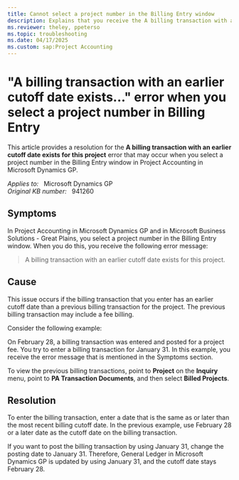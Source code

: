 ```yaml
---
title: Cannot select a project number in the Billing Entry window
description: Explains that you receive the A billing transaction with an earlier cutoff date exists for this project error message when you select a project in Microsoft Dynamics GP and in Microsoft Business Solutions - Great Plains 8.0.
ms.reviewer: theley, ppeterso
ms.topic: troubleshooting
ms.date: 04/17/2025
ms.custom: sap:Project Accounting
---
```

# "A billing transaction with an earlier cutoff date exists..." error when you select a project number in Billing Entry

This article provides a resolution for the **A billing transaction with an earlier cutoff date exists for this project** error that may occur when you select a project number in the Billing Entry window in Project Accounting in Microsoft Dynamics GP.

_Applies to:_ &nbsp; Microsoft Dynamics GP  
_Original KB number:_ &nbsp; 941260

## Symptoms

In Project Accounting in Microsoft Dynamics GP and in Microsoft Business Solutions - Great Plains, you select a project number in the Billing Entry window. When you do this, you receive the following error message:

> A billing transaction with an earlier cutoff date exists for this project.

## Cause

This issue occurs if the billing transaction that you enter has an earlier cutoff date than a previous billing transaction for the project. The previous billing transaction may include a fee billing.

Consider the following example:

On February 28, a billing transaction was entered and posted for a project fee. You try to enter a billing transaction for January 31. In this example, you receive the error message that is mentioned in the Symptoms section.

To view the previous billing transactions, point to **Project** on the **Inquiry** menu, point to **PA Transaction Documents**, and then select **Billed Projects**.

## Resolution

To enter the billing transaction, enter a date that is the same as or later than the most recent billing cutoff date. In the previous example, use February 28 or a later date as the cutoff date on the billing transaction.

If you want to post the billing transaction by using January 31, change the posting date to January 31. Therefore, General Ledger in Microsoft Dynamics GP is updated by using January 31, and the cutoff date stays February 28.
